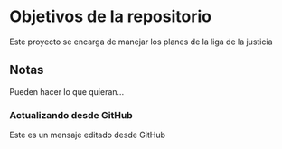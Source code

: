# Objetivos de la repositorio

Este proyecto se encarga de manejar los planes de la liga de la justicia


## Notas
Pueden hacer lo que quieran...
### Actualizando desde GitHub
Este es un mensaje editado desde GitHub
